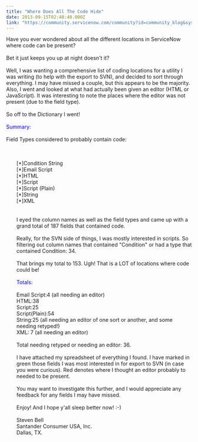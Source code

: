 ```yaml
---
title: "Where Does All The Code Hide"
date: 2013-09-15T02:48:40.000Z
link: "https://community.servicenow.com/community?id=community_blog&sys_id=63ecee65dbd0dbc01dcaf3231f9619a2"
---
```

<p>Have you ever wondered about all the different locations in ServiceNow where code can be present?<br /><br />Bet it just keeps you up at night doesn't it?<br /><br />Well, I was wanting a comprehensive list of coding locations for a utility I was writing (to help with the export to SVN), and decided to sort through everything. I may have missed a couple, but this appears to be the majority. Also, I went and looked at what had actually been given an editor (HTML or JavaScript). It was interesting to note the places where the editor was not present (due to the field type).<br /><br />So off to the Dictionary I went!<br /><!--break--><br /><font color='blue'>Summary:</font><br /><br />Field Types considered to probably contain code:<br /><br /><div style="margin-left: 2em"><br />[*]Condition String<br />[*]Email Script<br />[*]HTML<br />[*]Script<br />[*]Script (Plain)<br />[*]String<br />[*]XML<br /><br /><br />I eyed the column names as well as the field types and came up with a grand total of 187 fields that contained code.<br /><br />Really, for the SVN side of things, I was mostly interested in scripts. So filtering out column names that contained "Condition" or had a type that contained Condition: 34.<br /><br />That brings my total to 153. Ugh! That is a LOT of locations where code could be!<br /><br /><font color='blue'>Totals:</font><br /><br />Email Script:4 (all needing an editor)<br />HTML:38<br />Script:25<br />Script(Plain):54<br />String:25 (all needing an editor of one sort or another, and some needing retyped!)<br />XML: 7 (all needing an editor)<br /><br />Total needing retyped or needing an editor: 36.<br /><br />I have attached my spreadsheet of everything I found. I have marked in green those fields I was most interested in for export to SVN (in case you were curious). Red denotes where I thought an editor probably to needed to be present.<br /><br />You may want to investigate this further, and I would appreciate any feedback for any fields I may have missed.<br /><br />Enjoy! And I hope y'all sleep better now! :-)<br /><br />Steven Bell<br />Santander Consumer USA, Inc.<br />Dallas, TX.</div></p>